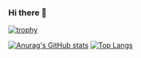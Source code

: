 ### Hi there 👋

<!--
**jakezrs/jakezrs** is a ✨ _special_ ✨ repository because its `README.md` (this file) appears on your GitHub profile.

Here are some ideas to get you started:

- 🔭 I’m currently working on ...
- 🌱 I’m currently learning ...
- 👯 I’m looking to collaborate on ...
- 🤔 I’m looking for help with ...
- 💬 Ask me about ...
- 📫 How to reach me: ...
- 😄 Pronouns: ...
- ⚡ Fun fact: ...
-->

[![trophy](https://github-profile-trophy.vercel.app/?username=jakezrs&theme=gruvbox)](https://github.com/ryo-ma/github-profile-trophy)

[![Anurag's GitHub stats](https://github-readme-stats.vercel.app/api?username=jakezrs)](https://github.com/anuraghazra/github-readme-stats)
[![Top Langs](https://github-readme-stats.vercel.app/api/top-langs/?username=jakezrs&show_icons=true&theme=radical)](https://github.com/anuraghazra/github-readme-stats)

